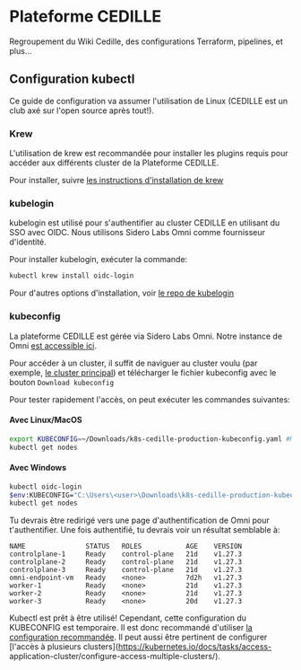 # Plateforme CEDILLE

Regroupement du Wiki Cedille, des configurations Terraform, pipelines, et
plus...

## Configuration kubectl

Ce guide de configuration va assumer l'utilisation de Linux (CEDILLE est un club
axé sur l'open source après tout!).

### Krew

L'utilisation de krew est recommandée pour installer les plugins requis pour
accéder aux différents cluster de la Plateforme CEDILLE.

Pour installer, suivre [les instructions d'installation de
krew](https://krew.sigs.k8s.io/docs/user-guide/setup/install/)

### kubelogin

kubelogin est utilisé pour s'authentifier au cluster CEDILLE en utilisant du SSO
avec OIDC. Nous utilisons Sidero Labs Omni comme fournisseur d'identité.

Pour installer kubelogin, exécuter la commande:

```bash
kubectl krew install oidc-login
```

Pour d'autres options d'installation, voir [le repo de
kubelogin](https://github.com/int128/kubelogin)

### kubeconfig

La plateforme CEDILLE est gérée via Sidero Labs Omni. Notre instance de Omni
[est accessible ici](https://cedille.omni.siderolabs.io/omni/).

Pour accéder à un cluster, il suffit de naviguer au cluster voulu (par exemple,
[le cluster
principal](https://cedille.omni.siderolabs.io/cluster/k8s-cedille-production/overview))
et télécharger le fichier kubeconfig avec le bouton `Download kubeconfig`

Pour tester rapidement l'accès, on peut exécuter les commandes suivantes:

#### Avec Linux/MacOS

```bash
export KUBECONFIG=~/Downloads/k8s-cedille-production-kubeconfig.yaml #Modifier selon l'emplacement du kubeconfig téléchargé
kubectl get nodes
```

#### Avec Windows

```bash
kubectl oidc-login
$env:KUBECONFIG="C:\Users\<user>\Downloads\k8s-cedille-production-kubeconfig.yaml" #Modifier selon l'emplacement du kubeconfig téléchargé
kubectl get nodes
```

Tu devrais être redirigé vers une page d'authentification de Omni pour
t'authentifier. Une fois authentifié, tu devrais voir un résultat semblable à:

```console
NAME               STATUS   ROLES           AGE    VERSION
controlplane-1     Ready    control-plane   21d    v1.27.3
controlplane-2     Ready    control-plane   21d    v1.27.3
controlplane-3     Ready    control-plane   21d    v1.27.3
omni-endpoint-vm   Ready    <none>          7d2h   v1.27.3
worker-1           Ready    <none>          21d    v1.27.3
worker-2           Ready    <none>          21d    v1.27.3
worker-3           Ready    <none>          20d    v1.27.3
```

Kubectl est prêt à être utilisé! Cependant, cette configuration du KUBECONFIG
est temporaire. Il est donc recommandé d'utiliser
[la configuration recommandée](https://kubernetes.io/docs/concepts/configuration/organize-cluster-access-kubeconfig/).
Il peut aussi être pertinent de configurer
[l'accès à plusieurs clusters](https://kubernetes.io/docs/tasks/access-
application-cluster/configure-access-multiple-clusters/).
